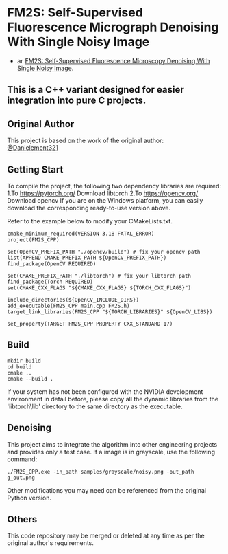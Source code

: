 # FM2S: Self-Supervised Fluorescence Micrograph Denoising With Single Noisy Image

- <img alt="arXiv" src="https://img.shields.io/badge/arXiv-2412.09613-red?logo=arxiv" height="14" />  [FM2S: Self-Supervised Fluorescence Microscopy Denoising With Single Noisy Image](https://arxiv.org/abs/2412.10031).

## This is a C++ variant designed for easier integration into pure C projects.
## Original Author

This project is based on the work of the original author:  
[@Danielement321](https://github.com/Danielement321/FM2S)

## Getting Start 

To compile the project, the following two dependency libraries are required:
1.To https://pytorch.org/ Download libtorch
2.To https://opencv.org/ Download opencv
If you are on the Windows platform, you can easily download the corresponding ready-to-use version above.

Refer to the example below to modify your CMakeLists.txt.

	cmake_minimum_required(VERSION 3.18 FATAL_ERROR)
	project(FM2S_CPP)

	set(OpenCV_PREFIX_PATH "./opencv/build") # fix your opencv path
	list(APPEND CMAKE_PREFIX_PATH ${OpenCV_PREFIX_PATH})
	find_package(OpenCV REQUIRED)

	set(CMAKE_PREFIX_PATH "./libtorch") # fix your libtorch path
	find_package(Torch REQUIRED)
	set(CMAKE_CXX_FLAGS "${CMAKE_CXX_FLAGS} ${TORCH_CXX_FLAGS}")

	include_directories(${OpenCV_INCLUDE_DIRS})
	add_executable(FM2S_CPP main.cpp FM2S.h)
	target_link_libraries(FM2S_CPP "${TORCH_LIBRARIES}" ${OpenCV_LIBS})

	set_property(TARGET FM2S_CPP PROPERTY CXX_STANDARD 17)

## Build

	mkdir build
	cd build
	cmake ..
	cmake --build .

If your system has not been configured with the NVIDIA development environment in detail before, please copy all the dynamic libraries from the 'libtorch\lib' directory to the same directory as the executable.

## Denoising

This project aims to integrate the algorithm into other engineering projects and provides only a test case.
If a image is in grayscale, use the following command:

	./FM2S_CPP.exe -in_path samples/grayscale/noisy.png -out_path g_out.png

Other modifications you may need can be referenced from the original Python version.

## Others
This code repository may be merged or deleted at any time as per the original author's requirements.
